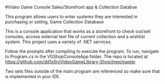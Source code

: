 #Video Game Console Sales/Storefront app & Collection Databse

This program allows users to enter systems they are interested in purchasing or selling, Game Collection Database

This is a console application that works as a storefront to check out/sell consoles, access external text file of current collection and a wishlist system. This project uses a variety of .NET services. 

Follow the prompts after compiling to execute the program. To run, navigate to Program.cs in the VGShopConsoleApp folder. The repo is located at https://github.com/dd1x0n/VideoGameLIbrary-Shop/tree/master 

Two sets files outside of the main program are referenced so make sure that is implemented in your IDE. 
